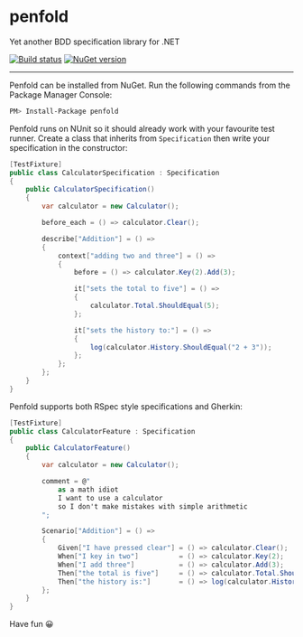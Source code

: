 # penfold
Yet another BDD specification library for .NET

[![Build status][1]][2]
[![NuGet version][3]][4]

--------------------------------------------------------------------------------

Penfold can be installed from NuGet. Run the following commands from the Package 
Manager Console:

```bash
PM> Install-Package penfold
```

Penfold runs on NUnit so it should already work with your favourite test runner.
Create a class that inherits from `Specification` then write your specification
in the constructor:

```c#
[TestFixture]
public class CalculatorSpecification : Specification
{
    public CalculatorSpecification()
    {
        var calculator = new Calculator();

        before_each = () => calculator.Clear();

        describe["Addition"] = () =>
        {
            context["adding two and three"] = () =>
            {
                before = () => calculator.Key(2).Add(3);

                it["sets the total to five"] = () =>
                {
                    calculator.Total.ShouldEqual(5);
                };

                it["sets the history to:"] = () =>
                {
                    log(calculator.History.ShouldEqual("2 + 3"));
                };
            };
        };
    }
}
```
Penfold supports both RSpec style specifications and Gherkin:
```c#
[TestFixture]
public class CalculatorFeature : Specification
{
    public CalculatorFeature()
    {
        var calculator = new Calculator();

        comment = @"
            as a math idiot
            I want to use a calculator
            so I don't make mistakes with simple arithmetic
        ";

        Scenario["Addition"] = () =>
        {
            Given["I have pressed clear"] = () => calculator.Clear();
            When["I key in two"]          = () => calculator.Key(2);
            When["I add three"]           = () => calculator.Add(3);
            Then["the total is five"]     = () => calculator.Total.ShouldEqual(5);
            Then["the history is:"]       = () => log(calculator.History.ShouldEqual("2 + 3"));
        };
    }
}
```

Have fun 😀

[1]: https://ci.appveyor.com/api/projects/status/flox08f7kiln80co?svg=true
[2]: https://ci.appveyor.com/project/ColinOrr/penfold
[3]: https://badge.fury.io/nu/penfold.svg
[4]: https://www.nuget.org/packages/penfold
